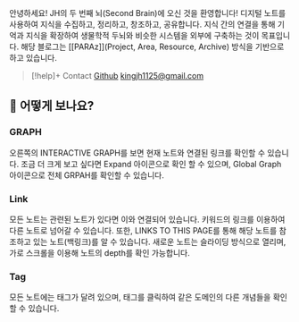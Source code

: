 
안녕하세요! JH의 두 번째 뇌(Second Brain)에 오신 것을 환영합니다! 디지털 노트를 사용하여 지식을 수집하고, 정리하고, 창조하고, 공유합니다. 지식 간의 연결을 통해 기억과 지식을 확장하여 생물학적 두뇌와 비슷한 시스템을 외부에 구축하는 것이 목표입니다. 해당 블로그는 [[PARAz]](Project, Area, Resource, Archive) 방식을 기반으로 하고 있습니다. 

> [!help]+ Contact
[Github](https://github.com/sonjh919)
 kingjh1125@gmail.com
 
## 👀 어떻게 보나요?
### GRAPH
오른쪽의 INTERACTIVE GRAPH를 보면 현재 노트와 연결된 링크를 확인할 수 있습니다. 조금 더 크게 보고 싶다면 Expand 아이콘으로 확인 할 수 있으며, Global Graph 아이콘으로 전체 GRPAH를 확인할 수 있습니다.
### Link
모든 노트는 관련된 노트가 있다면 이와 연결되어 있습니다. 키워드의 링크를 이용하여 다른 노트로 넘어갈 수 있습니다. 또한, LINKS TO THIS PAGE를 통해 해당 노트를 참조하고 있는 노트(백링크)를 알 수 있습니다. 새로운 노트는 슬라이딩 방식으로 열리며, 가로 스크롤을 이용해 노트의 depth를 확인 가능합니다.

### Tag
모든 노트에는 태그가 달려 있으며, 태그를 클릭하여 같은 도메인의 다른 개념들을 확인할 수 있습니다.
